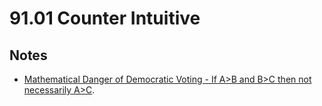 # 91.01 Counter Intuitive

## Notes

* [Mathematical Danger of Democratic Voting - If A>B and B>C then not necessarily A>C](https://www.youtube.com/watch?v=goQ4ii-zBMw).
